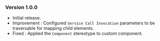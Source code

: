 ### Version 1.0.0

- Initial release.
- Improvement : Configured `Service Call Invocation` parameters to be traversable for mapping child elements.
- Fixed : Applied the `Component` stereotype to custom component.